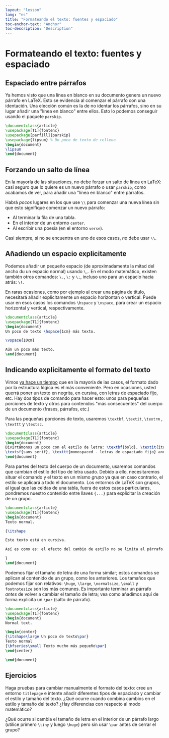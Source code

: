 ```yaml
---
layout: "lesson"
lang: "es"
title: "Formateando el texto: fuentes y espaciado"
toc-anchor-text: "Anchor"
toc-description: "Description"
---
```


# Formateando el texto: fuentes y espaciado

## Espaciado entre párrafos

Ya hemos visto que una línea en blanco en su documento genera un nuevo párrafo 
en LaTeX. Esto se evidencia al comenzar el párrafo con una identación.
Una elección común es la de no identar los párrafos, sino en su lugar añadir 
una "línea en blanco" entre ellos. Esto lo podemos conseguir usando el paquete 
`parskip`.

```latex
\documentclass{article}
\usepackage[T1]{fontenc}
\usepackage[parfill]{parskip}
\usepackage{lipsum} % Un poco de texto de relleno
\begin{document}
\lipsum
\end{document}
```

## Forzando un salto de línea

En la mayoría de las situaciones, no debe forzar un salto de línea en LaTeX: casi 
seguro que lo quiere es un nuevo párrafo o usar `parskip`, como acabamos de ver, 
para añadir una "línea en blanco" entre párrafos.

Habrá _pocos_ lugares en los que use `\\` para comenzar una nueva línea sin 
que esto signifique comenzar un nuevo párrafo:

- Al terminar la fila de una tabla.
- En el interior de un entorno `center`.
- Al escribir una poesía (en el entorno `verse`).

Casi siempre, si no se encuentra en uno de esos casos, _no_ debe usar 
`\\`.

## Añadiendo un espacio explicitamente

Podemos añadir un pequeño espacio (de aproximadamente la mitad del ancho du un 
espacio normal) usando `\,`. En el modo matemático, existen también otros comandos: `\.`,
`\:` y `\;`, incluso uno para un espacio hacia atrás: `\!`.

En raras ocasiones, como por ejemplo al crear una página de título, necesitará 
añadir explicitamente un espacio horizontan o vertical. Puede usar en esos casos 
los comandos `\hspace` y `\vspace`, para crear un espacio horizontal y vertical, 
respectivamente.

```latex
\documentclass{article}
\usepackage[T1]{fontenc}
\begin{document}
Un poco de texto \hspace{1cm} más texto.

\vspace{10cm}

Aún un poco más texto.
\end{document}
```

## Indicando explicitamente el formato del texto

Vimos [ya hace un tiempo](lesson-03) que en la mayoría de las casos, el formato 
dado por la estructura lógica es el más conveniente. Pero en ocasiones, usted querrá 
poner un texto en negrita, en cursiva, con letras de espaciado fijo, etc. Hay dos 
tipos de comando para hacer esto: unos para pequeñas porciones de texto y otros 
para contenidos "más consecuentes" del cuerpo de un documento (frases, párrafos, etc.)

Para las pequeñas porciones de texto, usaremos `\textbf`, `\textit`, `\textrm`
, `\texttt` y `\textsc`.

```latex
\documentclass{article}
\usepackage[T1]{fontenc}
\begin{document}
Divirtámonos un poco con el estilo de letra: \textbf{bold}, \textit{italic}, \textrm{roman},
\textsf{sans serif}, \texttt{monospaced - letras de espaciado fijo} and \textsc{small caps - pequeñas mayúsculas}.
\end{document}
```

Para partes del texto del cuerpo de un documento, usaremos comandos que cambian 
el estilo del tipo de letra usado. Debido a ello, necesitaremos situar el comando
y el texto en un mismo _grupo_ ya que en caso contrario, el estilo se aplicará 
a todo el documento. Los entornos de LaTeX son grupos, al igual que las celdas de una 
tabla, fuera de estos casos particulares, pondremos nuestro contenido entre llaves 
`{...}` para explicitar la creación de un grupo. 

```latex
\documentclass{article}
\usepackage[T1]{fontenc}
\begin{document}
Texto normal.

{\itshape

Este texto está en cursiva.

Así es como es: el efecto del cambio de estilo no se limita al párrafo.

}
\end{document}
```

Podemos fijar el tamaño de letra de una forma similar; estos comandos se aplican 
al contenido de un grupo, como los anteriores. Los tamaños que podemos fijar son 
relativos: `\huge`, `\large`, `\normalsize`, `\small` y `footnotesize` son los 
más comunes. Es importante terminar un párrafo _antes_ de volver a cambiar el tamaño
de letra; vea como añadimos aquí de forma explícita un `\par` (salto de párrafo).

```latex
\documentclass{article}
\usepackage[T1]{fontenc}
\begin{document}
Normal text.

\begin{center}
{\itshape\large Un poco de texto\par}
Texto normal
{\bfseries\small Texto mucho más pequeño\par}
\end{center}

\end{document}
```

## Ejercicios

Haga pruebas para cambiar manualmente el formato del texto: cree un entorno `titlepage` 
e intente añadir diferentes tipos de espaciado y cambiar el estilo y tamaño del texto. 
¿Qué ocurre cuando combina cambios en el estilo y tamaño del texto? ¿Hay diferencias
con respecto al modo matemático?

¿Qué ocurre si cambia el tamaño de letra en el interior de un párrafo largo 
(utilice primero `\tiny` y luego `\huge`) pero sin usar `\par` antes de cerrar 
el grupo?
